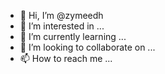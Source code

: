 - 👋 Hi, I’m @zymeedh
- 👀 I’m interested in ...
- 🌱 I’m currently learning ...
- 💞️ I’m looking to collaborate on ...
- 📫 How to reach me ...

<!---
zymeedh/zymeedh is a ✨ special ✨ repository because its `README.md` (this file) appears on your GitHub profile.
You can click the Preview link to take a look at your changes.
--->
